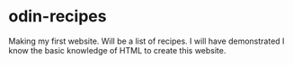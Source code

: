 # odin-recipes
Making my first website. Will be a list of recipes.
I will have demonstrated I know the basic knowledge of HTML to create this website.
